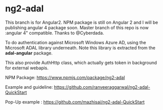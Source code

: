 # ng2-adal

This branch is for Angular2. NPM package is still on Angular 2 and I will be publishing angular 4 package soon.
Master branch of this repo is now :angular 4" compatible. Thanks to @Cyberdada.

To do authentication against Microsoft Windows Azure AD, using the Microsoft ADAL library underneath. Note this library is extracted from the <b>adal-angular</b> package.

This also provide AuthHttp class, which actually gets token in background for external webapis.

NPM Package: https://www.npmjs.com/package/ng2-adal

Example and guideline: 
https://github.com/ranveeraggarwal/ng2-adal-QuickStart

Pop-Up example : https://github.com/mazhisai/ng2-adal-QuickStart
